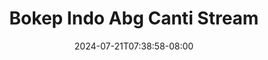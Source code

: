 --- 
title: "Bokep Indo Abg Canti Stream"
description: "nonton   Bokep Indo Abg Canti Stream dood   baru"
date: 2024-07-21T07:38:58-08:00
file_code: "qgzgbsbhet7g"
draft: false
cover: "5ji7clw9vk4lshcu.jpg"
tags: ["Bokep", "Indo", "Abg", "Canti", "Stream", "bokep-indo", "bokep-viral", "bokep-ig"]
length: 977
fld_id: "1392278"
foldername: "ang.cantik"
categories: ["ang.cantik"]
views: 17
---